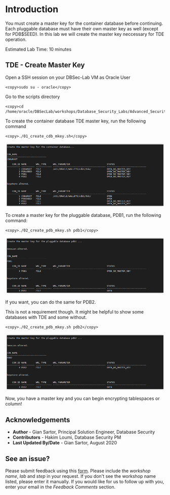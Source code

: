 # Introduction

You must create a master key for the container database before continuing. Each pluggable database must have their own master key as well (except for PDB$SEED). In this lab we will create the master key neccessary for TDE operation.

Estimated Lab Time: 10 minutes

## TDE - Create Master Key

Open a SSH session on your DBSec-Lab VM as Oracle User

````
<copy>sudo su - oracle</copy>
````

Go to the scripts directory

````
<copy>cd /home/oracle/DBSecLab/workshops/Database_Security_Labs/Advanced_Security/TDE/Create_Master_Key</copy>
````

To create the container database TDE master key, run the following command

````
<copy>./01_create_cdb_mkey.sh</copy>
````

   ![](./images/tde-005.png)

To create a master key for the pluggable database, PDB1, run the following command:

````
<copy>./02_create_pdb_mkey.sh pdb1</copy>
````

   ![](./images/tde-006.png)


If you want, you can do the same for PDB2.

This is not a requirement though. It might be helpful to show some databases with TDE and some without.

````
<copy>./02_create_pdb_mkey.sh pdb2</copy>
````

   ![](./images/tde-007.png)

Now, you have a master key and you can begin encrypting tablespaces or column!

## Acknowledgements
- **Author** - Gian Sartor, Principal Solution Engineer, Database Security
- **Contributors** - Hakim Loumi, Database Security PM
- **Last Updated By/Date** - Gian Sartor, August 2020

## See an issue?
Please submit feedback using this [form](https://apexapps.oracle.com/pls/apex/f?p=133:1:::::P1_FEEDBACK:1). Please include the *workshop name*, *lab* and *step* in your request.  If you don't see the workshop name listed, please enter it manually. If you would like for us to follow up with you, enter your email in the *Feedback Comments* section.
